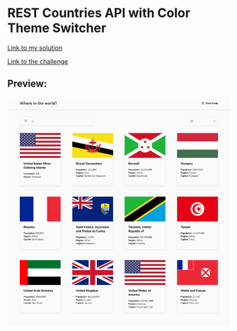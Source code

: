 # REST Countries API with Color Theme Switcher

[Link to my solution](https://ibndaanis.github.io/rest-countries-api/)

[Link to the challenge](https://www.frontendmentor.io/challenges/rest-countries-api-with-color-theme-switcher-5cacc469fec04111f7b848ca)

## Preview:

![Preview](./images/preview.png)
